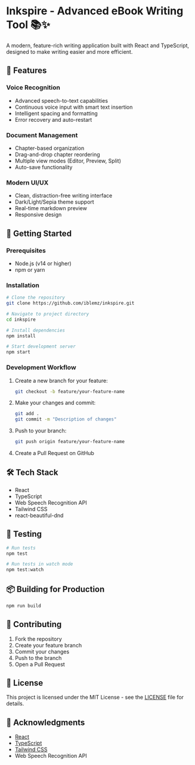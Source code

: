 # Inkspire - Advanced eBook Writing Tool 📚✨

A modern, feature-rich writing application built with React and TypeScript, designed to make writing easier and more efficient.

## 🌟 Features

### Voice Recognition
- Advanced speech-to-text capabilities
- Continuous voice input with smart text insertion
- Intelligent spacing and formatting
- Error recovery and auto-restart

### Document Management
- Chapter-based organization
- Drag-and-drop chapter reordering
- Multiple view modes (Editor, Preview, Split)
- Auto-save functionality

### Modern UI/UX
- Clean, distraction-free writing interface
- Dark/Light/Sepia theme support
- Real-time markdown preview
- Responsive design

## 🚀 Getting Started

### Prerequisites
- Node.js (v14 or higher)
- npm or yarn

### Installation
```bash
# Clone the repository
git clone https://github.com/iblemz/inkspire.git

# Navigate to project directory
cd inkspire

# Install dependencies
npm install

# Start development server
npm start
```

### Development Workflow
1. Create a new branch for your feature:
   ```bash
   git checkout -b feature/your-feature-name
   ```
2. Make your changes and commit:
   ```bash
   git add .
   git commit -m "Description of changes"
   ```
3. Push to your branch:
   ```bash
   git push origin feature/your-feature-name
   ```
4. Create a Pull Request on GitHub

## 🛠️ Tech Stack
- React
- TypeScript
- Web Speech Recognition API
- Tailwind CSS
- react-beautiful-dnd

## 🧪 Testing
```bash
# Run tests
npm test

# Run tests in watch mode
npm test:watch
```

## 📦 Building for Production
```bash
npm run build
```

## 🤝 Contributing
1. Fork the repository
2. Create your feature branch
3. Commit your changes
4. Push to the branch
5. Open a Pull Request

## 📜 License
This project is licensed under the MIT License - see the [LICENSE](LICENSE) file for details.

## 🙏 Acknowledgments
- [React](https://reactjs.org/)
- [TypeScript](https://www.typescriptlang.org/)
- [Tailwind CSS](https://tailwindcss.com/)
- Web Speech Recognition API
